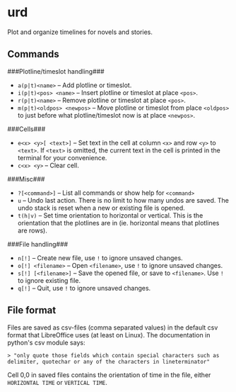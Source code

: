 urd
===

Plot and organize timelines for novels and stories.



Commands
--------

###Plotline/timeslot handling###
* `a(p|t)<name>` – Add plotline or timeslot.
* `i(p|t)<pos> <name>` – Insert plotline or timeslot at place `<pos>`.
* `r(p|t)<name>` – Remove plotline or timeslot at place `<pos>`.
* `m(p|t)<oldpos> <newpos>` – Move plotline or timeslot from place `<oldpos>` to just before what plotline/timeslot now is at place `<newpos>`.

###Cells###
* `e<x> <y>[ <text>]` – Set text in the cell at column `<x>` and row `<y>` to `<text>`. If `<text>` is omitted, the current text in the cell is printed in the terminal for your convenience.
* `c<x> <y>` – Clear cell.

###Misc###
* `?[<command>]` – List all commands or show help for `<command>`
* `u` – Undo last action. There is no limit to how many undos are saved. The undo stack is reset when a new or existing file is opened.
* `t(h|v)` – Set time orientation to horizontal or vertical. This is the orientation that the plotlines are in (ie. horizontal means that plotlines are rows).

###File handling###
* `n[!]` – Create new file, use `!` to ignore unsaved changes.
* `o[!] <filename>` – Open `<filename>`, use `!` to ignore unsaved changes.
* `s[!] [<filename>]` – Save the opened file, or save to `<filename>`. Use `!` to ignore existing file.
* `q[!]` – Quit, use `!` to ignore unsaved changes.


File format
-----------

Files are saved as csv-files (comma separated values) in the default csv format that LibreOffice uses (at least on Linux). The documentation in python's csv module says:

    > "only quote those fields which contain special characters such as delimiter, quotechar or any of the characters in lineterminator"

Cell 0,0 in saved files contains the orientation of time in the file, either `HORIZONTAL TIME` or `VERTICAL TIME`.